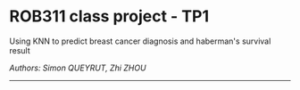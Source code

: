 # ROB311 class project - TP1
Using KNN to predict breast cancer diagnosis and haberman's survival result

*Authors: Simon QUEYRUT, Zhi ZHOU*

---